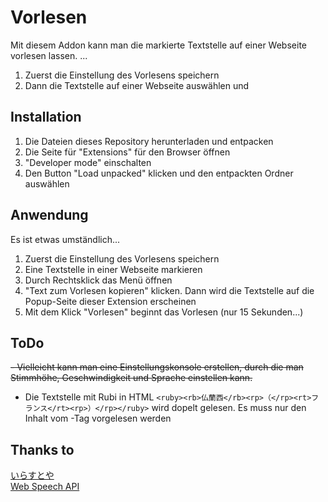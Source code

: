 # Vorlesen

Mit diesem Addon kann man die markierte Textstelle auf einer Webseite vorlesen lassen.
... 


1. Zuerst die Einstellung des Vorlesens speichern
1. Dann die Textstelle auf einer Webseite auswählen und 
## Installation 

1. Die Dateien dieses Repository herunterladen und entpacken
1. Die Seite für "Extensions" für den Browser öffnen
1. "Developer mode" einschalten
1. Den Button "Load unpacked" klicken und den entpackten Ordner auswählen

## Anwendung

Es ist etwas umständlich... 

1. Zuerst die Einstellung des Vorlesens speichern
1. Eine Textstelle in einer Webseite markieren
1. Durch Rechtsklick das Menü öffnen
1. "Text zum Vorlesen kopieren" klicken. Dann wird die Textstelle auf die Popup-Seite dieser Extension erscheinen
1. Mit dem Klick "Vorlesen" beginnt das Vorlesen (nur 15 Sekunden...) 

## ToDo
 ~~- Vielleicht kann man eine Einstellungskonsole erstellen, durch die man Stimmhöhe, Geschwindigkeit und Sprache einstellen kann.~~ 
- Die Textstelle mit Rubi in HTML `<ruby><rb>仏蘭西</rb><rp>（</rp><rt>フランス</rt><rp>）</rp></ruby>` wird dopelt gelesen. Es muss nur den Inhalt vom <rt>-Tag vorgelesen werden

## Thanks to  
[いらすとや](https://www.irasutoya.com/)  
[Web Speech API](https://developer.mozilla.org/en-US/docs/Web/API/Web_Speech_API)
